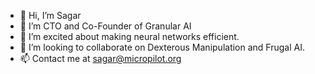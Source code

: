 - 👋 Hi, I’m Sagar
- 👀 I’m CTO and Co-Founder of Granular AI
- 🌱 I’m excited about making neural networks efficient.
- 💞️ I’m looking to collaborate on Dexterous Manipulation and Frugal AI.
- 📫 Contact me at sagar@micropilot.org

<!---
sagarverma/sagarverma is a ✨ special ✨ repository because its `README.md` (this file) appears on your GitHub profile.
You can click the Preview link to take a look at your changes.
--->
